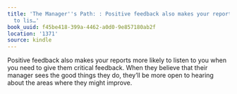 ```yaml
---
title: 'The Manager''s Path: : Positive feedback also makes your reports more likely
  to lis…'
book_uuid: f45be418-399a-4462-a0d0-9e857180ab2f
location: '1371'
source: kindle
---
```


Positive feedback also makes your reports more likely to listen to you when you need to give them critical feedback. When they believe that their manager sees the good things they do, they’ll be more open to hearing about the areas where they might improve.